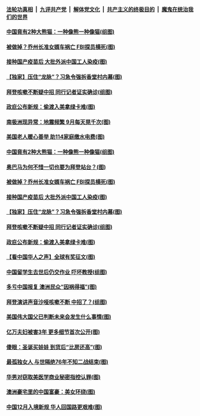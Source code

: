 ####  [法轮功真相](../../../../basic/blob/master/README.md?t=12190102) &nbsp;|&nbsp; [九评共产党](../../../../9ping.md/blob/master/README.md?t=12190102) &nbsp;|&nbsp; [解体党文化](../../../../jtdwh.md/blob/master/README.md?t=12190102)  &nbsp;|&nbsp; [共产主义的终极目的](../../../../gczydzjmd.md/blob/master/README.md?t=12190102) &nbsp;|&nbsp; [魔鬼在统治我们的世界](../../../../mgztzwmdsj.md/blob/master/README.md?t=12190102) 

#### [中国竟有2种大熊猫：一种像熊一种像猫(组图)](../pages/p3/956199.md?t=12190102) 

#### [被做掉？乔州长准女婿车祸亡 FBI探员横死(图)](../pages/p3/956185.md?t=12190102) 

#### [接种国产疫苗后 大批外派中国工人染疫(图)](../pages/p3/956191.md?t=12190102) 

#### [【独家】压住“龙脉”？习急令强拆香堂村内幕(图)](../pages/p3/956145.md?t=12190102) 

#### [拜登咳嗽不断疑中招 同行记者证实确诊(组图)](../pages/p3/956135.md?t=12190102) 

#### [政庇公布新规：偷渡入美拿绿卡难(图)](../pages/p3/956070.md?t=12190102) 

#### [南极洲现异常：地震频繁 9月每天晃千次(图)](../pages/p3/956285.md?t=12190102) 

#### [美国老人暖心善举 助114家庭缴水电费(图)](../pages/p3/956232.md?t=12190102) 

#### [中国竟有2种大熊猫：一种像熊一种像猫(组图)](../pages/p3/956199.md?t=12190102) 

#### [奥巴马为何不惜一切也要为拜登站台？(图)](../pages/p3/956200.md?t=12190102) 

#### [被做掉？乔州长准女婿车祸亡 FBI探员横死(图)](../pages/p3/956185.md?t=12190102) 

#### [接种国产疫苗后 大批外派中国工人染疫(图)](../pages/p3/956191.md?t=12190102) 

#### [【独家】压住“龙脉”？习急令强拆香堂村内幕(图)](../pages/p3/956145.md?t=12190102) 

#### [拜登咳嗽不断疑中招 同行记者证实确诊(组图)](../pages/p3/956135.md?t=12190102) 

#### [政庇公布新规：偷渡入美拿绿卡难(图)](../pages/p3/956070.md?t=12190102) 

#### [【看中国华人之声】全球有奖征文(图)](../pages/p3/953963.md?t=12190102) 

#### [中国留学生去世后仍交作业 吓坏教授(组图)](../pages/p3/956051.md?t=12190102) 

#### [多亏中国报复 澳洲民众“因祸得福”(图)](../pages/p3/956040.md?t=12190102) 

#### [拜登演讲声音沙哑咳嗽不断 中招了？(组图)](../pages/p3/956050.md?t=12190102) 

#### [美国伟大国父已判断未来会发生什么事情(图)](../pages/p3/956037.md?t=12190102) 

#### [亿万夫妇被害3年 更多细节首次公开(图)](../pages/p3/956017.md?t=12190102) 

#### [傻眼：圣诞买娃娃 到货后“比房还高”(图)](../pages/p3/956024.md?t=12190102) 

#### [最孤独女人 与世隔绝76年不知二战结束(图)](../pages/p3/955923.md?t=12190102) 

#### [华男对窃取美医学商业秘密指控认罪(图)](../pages/p3/955922.md?t=12190102) 

#### [澳洲豪宅里的中国富豪：美女环绕(图)](../pages/p3/955912.md?t=12190102) 

#### [中国12月入境新规 华人回国路更艰难(图)](../pages/p3/955904.md?t=12190102) 

